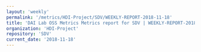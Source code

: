 ```yaml
---
layout: 'weekly'
permalink: '/metrics/HDI-Project/SDV/WEEKLY-REPORT-2018-11-18'
title: 'DAI Lab OSS Metrics Metrics report for SDV | WEEKLY-REPORT-2018-11-18'
organization: 'HDI-Project'
repository: 'SDV'
current_date: '2018-11-18'
---
```


